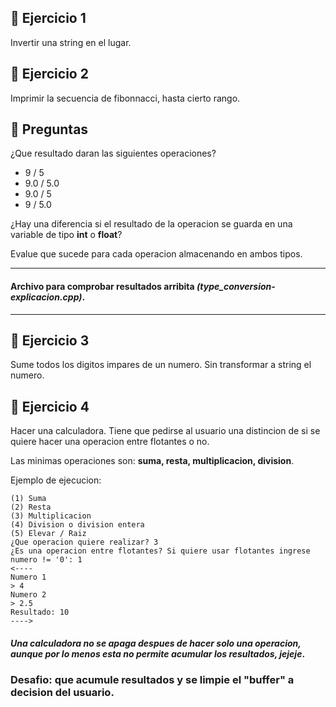 
## 🍓 **Ejercicio 1**

Invertir una string en el lugar.

## 🍓 **Ejercicio 2**

Imprimir la secuencia de fibonnacci, hasta cierto rango.

## 🍓 **Preguntas**

¿Que resultado daran las siguientes operaciones?

* 9 / 5
* 9.0 / 5.0
* 9.0 / 5
* 9 / 5.0

¿Hay una diferencia si el resultado de la operacion se guarda en una variable de tipo **int** o **float**?

Evalue que sucede para cada operacion almacenando en ambos tipos.

---
#### Archivo para comprobar resultados arribita _**(type_conversion-explicacion.cpp)**_.
---

## 🍓 **Ejercicio 3**

Sume todos los digitos impares de un numero. Sin transformar a string el numero.

## 🍓 **Ejercicio 4**

Hacer una calculadora. Tiene que pedirse al usuario una distincion de si se quiere hacer una operacion entre flotantes o no.

Las minimas operaciones son: **suma, resta, multiplicacion, division**.

Ejemplo de ejecucion:

```
(1) Suma
(2) Resta
(3) Multiplicacion
(4) Division o division entera
(5) Elevar / Raiz
¿Que operacion quiere realizar? 3
¿Es una operacion entre flotantes? Si quiere usar flotantes ingrese numero != '0': 1
<----
Numero 1
> 4
Numero 2
> 2.5
Resultado: 10
---->
```

#### _Una calculadora no se apaga despues de hacer solo una operacion, aunque por lo menos esta no permite acumular los resultados, jejeje_.

### **Desafio: que acumule resultados y se limpie el "buffer" a decision del usuario.**
